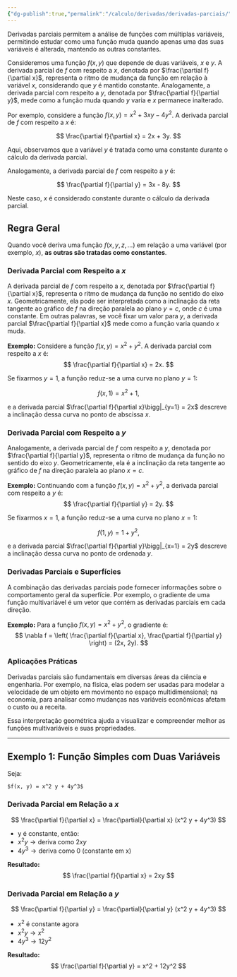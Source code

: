 ```yaml
---
{"dg-publish":true,"permalink":"/calculo/derivadas/derivadas-parciais/","created":"2025-05-20T13:30:13.825-03:00"}
---
```



Derivadas parciais permitem a análise de funções com múltiplas variáveis, permitindo estudar como uma função muda quando apenas uma das suas variáveis é alterada, mantendo as outras constantes.

Consideremos uma função $f(x, y)$ que depende de duas variáveis, $x$ e $y$. A derivada parcial de $f$ com respeito a $x$, denotada por $\frac{\partial f}{\partial x}$, representa o ritmo de mudança da função em relação à variável $x$, considerando que $y$ é mantido constante. Analogamente, a derivada parcial com respeito a $y$, denotada por $\frac{\partial f}{\partial y}$, mede como a função muda quando $y$ varia e $x$ permanece inalterado.

Por exemplo, considere a função $f(x, y) = x^2 + 3xy - 4y^2$. A derivada parcial de $f$ com respeito a $x$ é:

$$
\frac{\partial f}{\partial x} = 2x + 3y.
$$

Aqui, observamos que a variável $y$ é tratada como uma constante durante o cálculo da derivada parcial.

Analogamente, a derivada parcial de $f$ com respeito a $y$ é:

$$
\frac{\partial f}{\partial y} = 3x - 8y.
$$

Neste caso, $x$ é considerado constante durante o cálculo da derivada parcial.

## Regra Geral

Quando você deriva uma função $f(x, y, z, \ldots)$ em relação a uma variável (por exemplo, $x$), **as outras são tratadas como constantes**.

### Derivada Parcial com Respeito a $x$

A derivada parcial de $f$ com respeito a $x$, denotada por $\frac{\partial f}{\partial x}$, representa o ritmo de mudança da função no sentido do eixo $x$. Geometricamente, ela pode ser interpretada como a inclinação da reta tangente ao gráfico de $f$ na direção paralela ao plano $y = c$, onde $c$ é uma constante. Em outras palavras, se você fixar um valor para $y$, a derivada parcial $\frac{\partial f}{\partial x}$ mede como a função varia quando $x$ muda.

**Exemplo:**
Considere a função $f(x, y) = x^2 + y^2$. A derivada parcial com respeito a $x$ é:
$$
\frac{\partial f}{\partial x} = 2x.
$$

Se fixarmos $y = 1$, a função reduz-se a uma curva no plano $y = 1$:

$$
f(x, 1) = x^2 + 1,
$$

e a derivada parcial $\frac{\partial f}{\partial x}\bigg|_{y=1} = 2x$ descreve a inclinação dessa curva no ponto de abscissa $x$.

### Derivada Parcial com Respeito a $y$

Analogamente, a derivada parcial de $f$ com respeito a $y$, denotada por $\frac{\partial f}{\partial y}$, representa o ritmo de mudança da função no sentido do eixo $y$. Geometricamente, ela é a inclinação da reta tangente ao gráfico de $f$ na direção paralela ao plano $x = c$.

**Exemplo:**
Continuando com a função $f(x, y) = x^2 + y^2$, a derivada parcial com respeito a $y$ é:
$$
\frac{\partial f}{\partial y} = 2y.
$$

Se fixarmos $x = 1$, a função reduz-se a uma curva no plano $x = 1$:

$$
f(1, y) = 1 + y^2,
$$

e a derivada parcial $\frac{\partial f}{\partial y}\bigg|_{x=1} = 2y$ descreve a inclinação dessa curva no ponto de ordenada $y$.

### Derivadas Parciais e Superfícies

A combinação das derivadas parciais pode fornecer informações sobre o comportamento geral da superfície. Por exemplo, o gradiente de uma função multivariável é um vetor que contém as derivadas parciais em cada direção.

**Exemplo:**
Para a função $f(x, y) = x^2 + y^2$, o gradiente é:
$$
\nabla f = \left( \frac{\partial f}{\partial x}, \frac{\partial f}{\partial y} \right) = (2x, 2y).
$$

### Aplicações Práticas

Derivadas parciais são fundamentais em diversas áreas da ciência e engenharia. Por exemplo, na física, elas podem ser usadas para modelar a velocidade de um objeto em movimento no espaço multidimensional; na economia, para analisar como mudanças nas variáveis econômicas afetam o custo ou a receita.

Essa interpretação geométrica ajuda a visualizar e compreender melhor as funções multivariáveis e suas propriedades.

---

## Exemplo 1: Função Simples com Duas Variáveis

Seja:

	$f(x, y) = x^2 y + 4y^3$

### Derivada Parcial em Relação a $x$

$$
\frac{\partial f}{\partial x} = \frac{\partial}{\partial x} (x^2 y + 4y^3)
$$
- y é constante, então:
- $x^2 y \rightarrow \text{deriva como } 2xy$
- $4y^3 \rightarrow \text{deriva como } 0$ (constante em x)

**Resultado:**
$$
\frac{\partial f}{\partial x} = 2xy
$$

### Derivada Parcial em Relação a $y$

$$
\frac{\partial f}{\partial y} = \frac{\partial}{\partial y} (x^2 y + 4y^3)
$$
- $x^2$ é constante agora
- $x^2 y \rightarrow x^2$
- $4y^3 \rightarrow 12y^2$

**Resultado:**
$$
\frac{\partial f}{\partial y} = x^2 + 12y^2
$$

